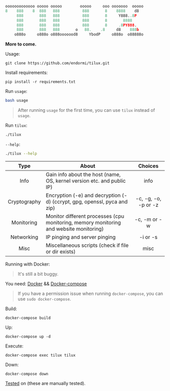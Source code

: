```python
ooooooooooooo ooooo ooooo        ooooo     ooo ooooooo  ooooo
8    888    8  888   888          888       8    8888    d8
     888       888   888          888       8     Y888..8P
     888       888   888          888       8       8888
     888       888   888          888       8     .8PY888.
     888       888   888       o   88.    .8     d8    888b
    o888o     o888o o888ooooood8     YbodP     o888o  o88888o
```

**More to come.**

Usage:

```
git clone https://github.com/endormi/tilux.git
```

Install requirements:

```
pip install -r requirements.txt
```

Run `usage`:

```bash
bash usage
```

> After running `usage` for the first time, you can use `tilux` instead of `usage`.

Run `tilux`:

```bash
./tilux
```

`--help`:

```bash
./tilux --help
```

Type | About | Choices
:------:|-----------|:------:
Info | Gain info about the host (name, OS, kernel version etc. and public IP) | info
Cryptography | Encryption (-e) and decryption (-d) (ccrypt, gpg, openssl, pyca and zip) | -c, -g, -o, -p or -z
Monitoring | Monitor different processes (cpu monitoring, memory monitoring and website monitoring) | -c, -m or -w
Networking | IP pinging and server pinging | -i or -s
Misc | Miscellaneous scripts (check if file or dir exists) | misc

Running with Docker:

> It's still a bit buggy.

You need:
[Docker](docker.com) && [Docker-compose](docs.docker.com/compose/)

> If you have a permission issue when running `docker-compose`, you can use `sudo docker-compose`.

Build:

```
docker-compose build
```

Up:

```
docker-compose up -d
```

Execute:

```
docker-compose exec tilux tilux
```

Down:

```
docker-compose down
```

[Tested](TESTED_ON.md) on (these are manually tested).
